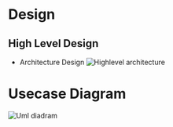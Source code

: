 # Design
## High Level Design
* Architecture Design
![Highlevel architecture](https://user-images.githubusercontent.com/85542051/160781097-896af74c-24f1-47b2-96ed-26811ad2b6e5.png)

 # Usecase Diagram
 ![Uml diadram](https://user-images.githubusercontent.com/85542051/160785682-433e4f42-e240-4c85-a383-40d35db4c82c.png)
 
